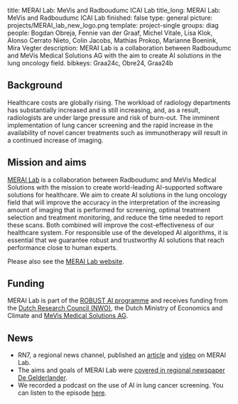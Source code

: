 title: MERAI Lab: MeVis and Radboudumc ICAI Lab
title_long: MERAI Lab: MeVis and Radboudumc ICAI Lab
finished: false
type: general
picture: projects/MERAI_lab_new_logo.png
template: project-single
groups: diag
people: Bogdan Obreja, Fennie van der Graaf, Michel Vitale, Lisa Klok, Alonso Cerrato Nieto, Colin Jacobs, Mathias Prokop, Marianne Boenink, Mira Vegter
description: MERAI Lab is a collaboration between Radboudumc and MeVis Medical Solutions AG with the aim to create AI solutions in the lung oncology field. 
bibkeys: Graa24c, Obre24, Graa24b

## Background
Healthcare costs are globally rising. The workload of radiology departments has substantially increased and is still increasing, and, as a result, radiologists are under large pressure and risk of burn-out. The imminent implementation of lung cancer screening and the rapid increase in the availability of novel cancer treatments such as immunotherapy will result in a continued increase of imaging. 

## Mission and aims
[MERAI Lab](https://icai.ai/icai-labs/merai/) is a collaboration between Radboudumc and MeVis Medical Solutions with the mission to create world-leading AI-supported software solutions for healthcare.  We aim to create AI solutions in the lung oncology field that will improve the accuracy in the interpretation of the increasing amount of imaging that is performed for screening, optimal treatment selection and treatment monitoring, and reduce the time needed to report these scans. Both combined will improve the cost-effectiveness of our healthcare system. For responsible use of the developed AI algorithms, it is essential that we guarantee robust and trustworthy AI solutions that reach performance close to human experts.

Please also see the [MERAI Lab website](https://icai.ai/icai-labs/merai/).

## Funding
MERAI Lab is part of the [ROBUST AI programme](https://icai.ai/ltp-robust/) and receives funding from the [Dutch Research Council (NWO)](https://www.nwo.nl/en/), the Dutch Ministry of Economics and Climate and [MeVis Medical Solutions AG](https://www.mevis.de/en/).

## News

* RN7, a regional news channel, published an [article](https://www.rn7.nl/37638-heeft-radboudumc-over-tien-jaar-oplossing-voor-toename-longkankerdiagnoses-) and [video](https://www.youtube.com/watch?v=wmsmLh10MrI) on MERAI Lab.
* The aims and goals of MERAI Lab were [covered in regional newspaper De Gelderlander](https://www.gelderlander.nl/nijmegen/een-computer-die-je-longscans-beoordeelt-vervangt-ai-straks-de-radioloog~a7f849c9).
* We recorded a podcast on the use of AI in lung cancer screening. You can listen to the episode [here](https://podcasters.spotify.com/pod/show/briskr/episodes/Population-screening-for-lung-cancer-the-use-of-AI-in-mass-screening-e28or4a/a-aaa5959).
